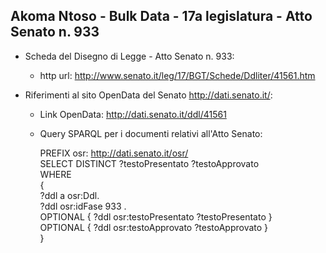 ## Akoma Ntoso - Bulk Data - 17a legislatura - Atto Senato n. 933 ##

* Scheda del Disegno di Legge - Atto Senato n. 933:
	* http url: http://www.senato.it/leg/17/BGT/Schede/Ddliter/41561.htm

* Riferimenti al sito OpenData del Senato http://dati.senato.it/:
	* Link OpenData: http://dati.senato.it/ddl/41561
	* Query SPARQL per i documenti relativi all'Atto Senato:

        PREFIX osr: <http://dati.senato.it/osr/>  
		SELECT DISTINCT ?testoPresentato ?testoApprovato  
		WHERE  
		{  
		    ?ddl a osr:Ddl.  
		    ?ddl osr:idFase 933 .  
		    OPTIONAL { ?ddl osr:testoPresentato ?testoPresentato }  
		    OPTIONAL { ?ddl osr:testoApprovato ?testoApprovato }  
		}
		